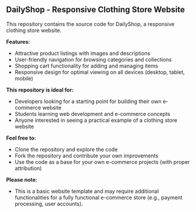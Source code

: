 ## DailyShop - Responsive Clothing Store Website

This repository contains the source code for DailyShop, a responsive clothing store website.

**Features:**

* Attractive product listings with images and descriptions
* User-friendly navigation for browsing categories and collections
* Shopping cart functionality for adding and managing items
* Responsive design for optimal viewing on all devices (desktop, tablet, mobile)

**This repository is ideal for:**

* Developers looking for a starting point for building their own e-commerce website
* Students learning web development and e-commerce concepts
* Anyone interested in seeing a practical example of a clothing store website

**Feel free to:**

* Clone the repository and explore the code
* Fork the repository and contribute your own improvements
* Use the code as a base for your own e-commerce projects (with proper attribution)

**Please note:**

* This is a basic website template and may require additional functionalities for a fully functional e-commerce store (e.g., payment processing, user accounts).
